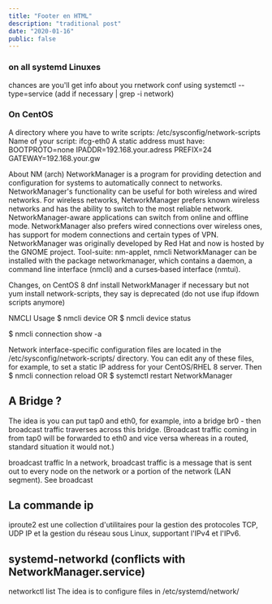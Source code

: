 ```yaml
---
title: "Footer en HTML"
description: "traditional post"
date: "2020-01-16"
public: false
---
```




### on all systemd Linuxes
chances are you'll get info about you rnetwork conf using
systemctl --type=service
(add if necessary | grep -i network)

### On CentOS
A directory where you have to write scripts: /etc/sysconfig/network-scripts
Name of your script: ifcg-eth0
A static address must have:
BOOTPROTO=none
IPADDR=192.168.your.adress
PREFIX=24
GATEWAY=192.168.your.gw


About NM (arch)
NetworkManager is a program for providing detection and configuration for systems to automatically connect to networks. NetworkManager's functionality can be useful for both wireless and wired networks. For wireless networks, NetworkManager prefers known wireless networks and has the ability to switch to the most reliable network. NetworkManager-aware applications can switch from online and offline mode. NetworkManager also prefers wired connections over wireless ones, has support for modem connections and certain types of VPN. NetworkManager was originally developed by Red Hat and now is hosted by the GNOME project. 
Tool-suite: nm-applet, nmcli
NetworkManager can be installed with the package networkmanager, which contains a daemon, a command line interface (nmcli) and a curses‐based interface (nmtui).  


Changes, on CentOS 8
dnf install NetworkManager if necessary
but not yum install network-scripts, they say is deprecated (do not use ifup ifdown scripts anymore)

NMCLI Usage
$ nmcli device 
OR
$ nmcli device status

$ nmcli connection show -a

Network interface-specific configuration files are located in the /etc/sysconfig/network-scripts/ directory. You can edit any of these files, for example, to set a static IP address for your CentOS/RHEL 8 server.
Then 
$ nmcli connection reload
OR
$ systemctl restart NetworkManager


## A Bridge ?

The idea is you can put tap0 and eth0, for example, into a bridge br0 - then broadcast traffic traverses across this bridge. (Broadcast traffic coming in from tap0 will be forwarded to eth0 and vice versa whereas in a routed, standard situation it would not.)

broadcast traffic
In a network, broadcast traffic is a message that is sent out to every node on the network or a portion of the network (LAN segment). See broadcast


## La commande ip
iproute2 est une collection d'utilitaires pour la gestion des protocoles TCP, UDP IP et la gestion du réseau sous Linux, supportant l'IPv4 et l'IPv6. 

## systemd-networkd (conflicts with NetworkManager.service)
networkctl list
The idea is to configure files in /etc/systemd/network/ 

